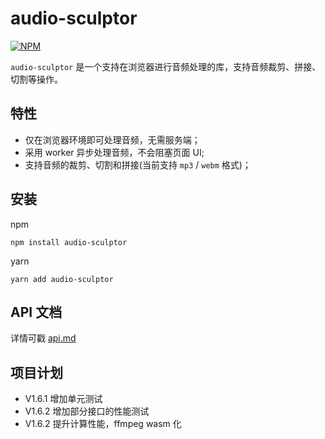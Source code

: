 # audio-sculptor

[![NPM](https://nodei.co/npm/ffmpeg.js.png?downloads=true)](https://www.npmjs.com/package/audio-sculptor)

`audio-sculptor` 是一个支持在浏览器进行音频处理的库，支持音频裁剪、拼接、切割等操作。

## 特性

- 仅在浏览器环境即可处理音频，无需服务端；
- 采用 worker 异步处理音频，不会阻塞页面 UI;
- 支持音频的裁剪、切割和拼接(当前支持 `mp3` / `webm` 格式)；

## 安装

npm

```
npm install audio-sculptor
```

yarn

```
yarn add audio-sculptor
```

## API 文档

详情可戳 [api.md](https://github.com/JS-Hao/audio-sculptor/blob/master/docs/api.md)

## 项目计划

- V1.6.1 增加单元测试
- V1.6.2 增加部分接口的性能测试
- V1.6.2 提升计算性能，ffmpeg wasm 化
